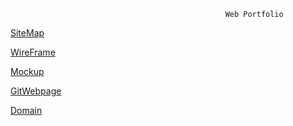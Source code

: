                                                     Web Portfolio




[SiteMap](https://drive.google.com/file/d/1Q1bGyXqeW1_KNG2NTuqBnuqvirr8-j3Q/view?usp=sharing)

[WireFrame](https://drive.google.com/file/d/1Wyp2SJgs7ltJgD19af60SwtqjhIwvuCH/view?usp=sharing)

[Mockup](https://drive.google.com/file/d/1VqnNjSP8RWy-PqCv7HcEFyIWnRryaoyD/view?usp=sharing)

[GitWebpage](https://ni7sh.github.io/MyPortfolio/)

[Domain]()

